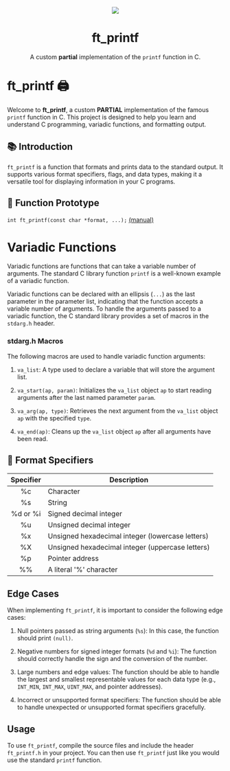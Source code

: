 <p align="center">
  <a href="https://skillicons.dev">
    <img src="https://skillicons.dev/icons?i=git,vscode,c" />
  </a>
</p>
<h1 align="center">ft_printf</h1>

<p align="center">
  A custom <strong>partial</strong> implementation of the <code>printf</code> function in C.
</p>

# ft_printf 🖨️

Welcome to **ft_printf**, a custom **PARTIAL** implementation of the famous `printf` function in C. This project is designed to help you learn and understand C programming, variadic functions, and formatting output.

## 📚 Introduction

`ft_printf` is a function that formats and prints data to the standard output. It supports various format specifiers, flags, and data types, making it a versatile tool for displaying information in your C programs.

## 🔧 Function Prototype


```int ft_printf(const char *format, ...);```  [(manual)](https://man7.org/linux/man-pages/man3/printf.3.html)


# Variadic Functions

Variadic functions are functions that can take a variable number of arguments. The standard C library function `printf` is a well-known example of a variadic function.

Variadic functions can be declared with an ellipsis (`...`) as the last parameter in the parameter list, indicating that the function accepts a variable number of arguments. To handle the arguments passed to a variadic function, the C standard library provides a set of macros in the `stdarg.h` header.

### stdarg.h Macros

The following macros are used to handle variadic function arguments:

1. `va_list`: A type used to declare a variable that will store the argument list.

2. `va_start(ap, param)`: Initializes the `va_list` object `ap` to start reading arguments after the last named parameter `param`.

3. `va_arg(ap, type)`: Retrieves the next argument from the `va_list` object `ap` with the specified `type`.

4. `va_end(ap)`: Cleans up the `va_list` object `ap` after all arguments have been read.

## 📄 Format Specifiers

| Specifier | Description                                      |
|:---------:|--------------------------------------------------|
|     %c    | Character                                        |
|     %s    | String                                           |
|  %d or %i | Signed decimal integer                           |
|     %u    | Unsigned decimal integer                         |
|     %x    | Unsigned hexadecimal integer (lowercase letters) |
|     %X    | Unsigned hexadecimal integer (uppercase letters) |
|     %p    | Pointer address                                  |
|     %%    | A literal '%' character                          |


## Edge Cases

When implementing `ft_printf`, it is important to consider the following edge cases:

1. Null pointers passed as string arguments (`%s`): In this case, the function should print `(null)`.

2. Negative numbers for signed integer formats (`%d` and `%i`): The function should correctly handle the sign and the conversion of the number.

3. Large numbers and edge values: The function should be able to handle the largest and smallest representable values for each data type (e.g., `INT_MIN`, `INT_MAX`, `UINT_MAX`, and pointer addresses).


5. Incorrect or unsupported format specifiers: The function should be able to handle unexpected or unsupported format specifiers gracefully.

## Usage

To use `ft_printf`, compile the source files and include the header `ft_printf.h` in your project. You can then use `ft_printf` just like you would use the standard `printf` function.
